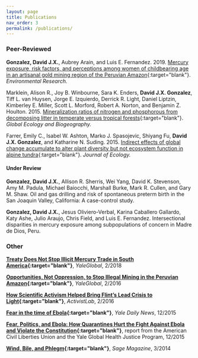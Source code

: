 ```yaml
---
layout: page
title: Publications
nav_order: 3
permalink: /publications/
---
```


### Peer-Reviewed

**Gonzalez, David J.X.**, Aubrey Arain, and Luis E. Fernandez. 2019. [Mercury exposure, risk factors, and perceptions among women of childbearing age in an artisanal gold mining region of the Peruvian Amazon](https://www.sciencedirect.com/science/article/pii/S0013935119305833?via%3Dihub){:target="blank"}. *Environmental Research.*

Marklein, Alison R., Joy B. Winbourne, Sara K. Enders, **David J.X. Gonzalez**, Tiff L. van Huysen, Jorge E. Izquierdo, Derrick R. Light, Daniel Liptzin, Kimberley E. Miller, Scott L. Morford, Robert A. Norton, and Benjamin Z. Houlton. 2015. [Mineralization ratios of nitrogen and phosphorous from decomposing litter in temperate versus tropical forests](https://onlinelibrary.wiley.com/doi/full/10.1111/geb.12414){:target="blank"}. *Global Ecology and Biogeography.*

Farrer, Emily C., Isabel W. Ashton, Marko J. Spasojevic, Shiyang Fu, **David J.X. Gonzalez**, and Katharine N. Suding. 2015. [Indirect effects of global change accumulate to alter plant diversity but not ecosystem function in alpine tundra](https://besjournals.onlinelibrary.wiley.com/doi/full/10.1111/1365-2745.12363){:target="blank"}. *Journal of Ecology.*

#### Under Review

**Gonzalez, David J.X.**, Allison R. Sherris, Wei Yang, David K. Stevenson, Amy M. Padula, Michael Baiocchi, Marshall Burke, Mark R. Cullen, and Gary M. Shaw. Oil and gas drilling and risk of spontaneous preterm birth in the San Joaquin Valley, California: A case-control study.

**Gonzalez, David J.X.**, Jesus Oliviero-Verbal, Karina Caballero Gallardo, Katy Ashe, Julio Araujo, Chris Field, and Luis E. Fernandez. Intersectional disparities in mercury exposure among subpopulations of concern in Madre de Dios, Peru.


### Other

**[Treaty Does Not Stop Illicit Mercury Trade in South America](https://yaleglobal.yale.edu/content/treaty-does-not-stop-illicit-mercury-trade-south-america){:target="blank"}**, *YaleGlobal*, 2/2018

**[Opportunities, Not Oppression, to Stop Illegal Mining in the Peruvian Amazon](https://yaleglobal.yale.edu/content/opportunities-not-oppression-stop-illegal-mining-peruvian-amazon){:target="blank"}**, *YaleGlobal*, 2/2016

**[How Scientific Activism Helped Bring Flint’s Lead Crisis to Light](http://www.activistlab.org/2016/02/how-scientific-activism-helped-bring-flints-lead-crisis-to-light/){:target="blank"}**, *ActivistLab*, 2/2016

**[Fear in the time of Ebola](https://yaledailynews.com/blog/2015/12/09/gonzalez-roth-fear-in-the-time-of-ebola/){:target="blank"}**, *Yale Daily News*, 12/2015

**[Fear, Politics, and Ebola: How Quarantines Hurt the Fight Against Ebola and Violate the Constitution](https://law.yale.edu/system/files/area/center/ghjp/documents/ghjp_ebola_quarantines.pdf){:target="blank"}**, report from the American Civil Liberties Union and the Yale Global Health Justice Program, 12/2015

**[Wind, Bile, and Phlegm](http://www.sagemagazine.org/wind-bile-and-phlegm/){:target="blank"}**, *Sage Magazine*, 3/2014
